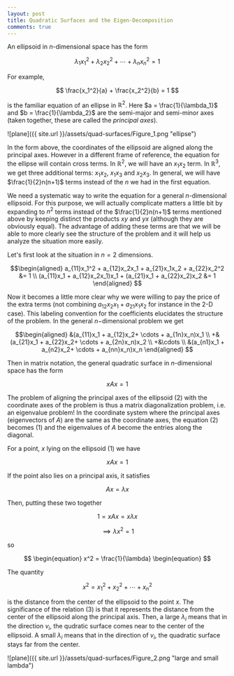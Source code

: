 ```yaml
---
layout: post
title: Quadratic Surfaces and the Eigen-Decomposition
comments: true
---
```


An ellipsoid in $n$-dimensional space has the form

$$
\begin{equation}
\lambda_1x_1^2 + \lambda_2x_2^2 + \cdots + \lambda_nx_n^2 = 1
\end{equation}
$$

For example,

$$
\frac{x_1^2}{a} + \frac{x_2^2}{b} = 1
$$



is the familiar equation of an ellipse in $\mathbb{R}^2$. Here $a = \frac{1}{\lambda_1}$ and $b = \frac{1}{\lambda_2}$ are the semi-major and semi-minor axes (taken together, these are called the *principal axes*).

![plane]({{ site.url }}/assets/quad-surfaces/Figure_1.png "ellipse")

In the form above, the coordinates of the ellipsoid are aligned along the principal axes. However in a different frame of reference, the equation for the ellipse will contain cross terms. In $\mathbb{R}^2$, we will have an $x_1x_2$ term. In $\mathbb{R}^3$, we get three additional terms: $x_1x_2$, $x_1x_3$ and $x_2x_3$. In general, we will have $\frac{1}{2}n(n+1)$ terms instead of the $n$ we had in the first equation.

We need a systematic way to write the equation for a general $n$-dimensional ellipsoid. For this purpose, we will actually complicate matters a little bit by expanding to $n^2$ terms instead of the $\frac{1}{2}n(n+1)$ terms mentioned above by keeping distinct the products $xy$ and $yx$ (although they are obviously equal). The advantage of adding these terms are that we will be able to more clearly see the structure of the problem and it will help us analyze the situation more easily.

Let's first look at the situation in $n=2$ dimensions.

$$\begin{aligned}
a_{11}x_1^2 + a_{12}x_2x_1 + a_{21}x_1x_2 + a_{22}x_2^2 &= 1 \\
(a_{11}x_1 + a_{12}x_2x_1)x_1 + (a_{21}x_1 + a_{22}x_2)x_2 &= 1
\end{aligned}
$$

Now it becomes a little more clear why we were willing to pay the price of the extra terms (not combining $a_{12}x_2x_1 + a_{21}x_1x_2$ for instance in the 2-D case). This labeling convention for the coefficients elucidates the structure of the problem. In the general $n-$dimensional problem we get

$$\begin{aligned}
&(a_{11}x_1 + a_{12}x_2+ \cdots + a_{1n}x_n)x_1 \\
+&(a_{21}x_1 + a_{22}x_2+ \cdots + a_{2n}x_n)x_2 \\
+&\cdots \\
&(a_{n1}x_1 + a_{n2}x_2+ \cdots + a_{nn}x_n)x_n
\end{aligned}
$$

Then in matrix notation, the general quadratic surface in $n$-dimensional space has the form

$$
\begin{equation}
xAx = 1
\end{equation}
$$

The problem of aligning the principal axes of the ellipsoid (2) with the coordinate axes of the problem is thus a matrix diagonalization problem, i.e. an eigenvalue problem! In the coordinate system where the principal axes (eigenvectors of $A$) are the same as the coordinate axes, the equation (2) becomes (1) and the eigenvalues of $A$ become the entries along the diagonal.

For a point, $x$ lying on the ellipsoid (1) we have

$$
xAx = 1
$$

If the point also lies on a principal axis, it satisfies

$$
Ax = \lambda x
$$

Then, putting these two together

$$
1 = xAx = x \lambda x
$$

$$
\implies \lambda x^2 = 1
$$

so

$$
\begin{equation}
x^2 = \frac{1}{\lambda}
\begin{equation}
$$

The quantity

$$
x^2 = x_1^2 + x_2^2 + \cdots + x_n^2
$$

is the distance from the center of the ellipsoid to the point $x$. The significance of the relation (3) is that it represents the distance from the center of the ellipsoid along the principal axis. Then, a large $\lambda_i$ means that in the direction $v_i$, the qudratic surface comes near to the center of the ellipsoid. A small $\lambda_i$ means that in the direction of $v_i$, the quadratic surface stays far from the center.

![plane]({{ site.url }}/assets/quad-surfaces/Figure_2.png "large and small lambda")
